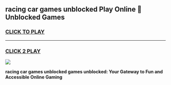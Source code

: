 
## racing car games unblocked Play Online 👋 Unblocked Games
<h3>
<a href="https://premium.freeplayer.one?title=racing_car_games_unblocked&ref=19F">CLICK TO PLAY</a></h3>
<hr>

<h3>
<a href="https://premium.freeplayer.one?title=racing_car_games_unblocked&ref=19F">CLICK 2 PLAY</a>
  
</h3>

<a href="https://premium.freeplayer.one?title=racing_car_games_unblocked&ref=19F"><img src="https://clearcache.store/games.png"></a>


**racing car games unblocked games unblocked: Your Gateway to Fun and Accessible Online Gaming**
